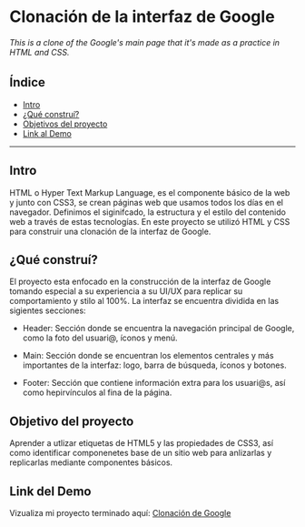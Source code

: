 # Clonación de la interfaz de Google
###### This is a clone of the Google's main page that it's  made as a practice in  HTML and CSS.

## Índice 
* [Intro](https://github.com/SamanthaCuevas/SamanthaCuevas.github.io/blob/main/README.md#intro)
* [¿Qué construí?](https://github.com/SamanthaCuevas/SamanthaCuevas.github.io/blob/main/README.md#qu%C3%A9-constru%C3%AD)
* [Objetivos del proyecto](https://github.com/SamanthaCuevas/SamanthaCuevas.github.io/blob/main/README.md#objetivo-del-proyecto)
* [Link al Demo](https://github.com/SamanthaCuevas/SamanthaCuevas.github.io/blob/main/README.md#link-del-demo)

***

## Intro
HTML o Hyper Text Markup Language, es el componente básico de la web y junto con CSS3, se crean páginas web que usamos todos los días en el navegador. Definimos el siginifcado, la estructura y el estilo del contenido web a través de estas tecnologías. 
En este proyecto se utilizó HTML y CSS para construir una clonación de la interfaz de Google. 

## ¿Qué construí?
El proyecto esta enfocado en la construcción de la interfaz de Google tomando especial a su experiencia a su UI/UX para replicar su comportamiento y stilo al 100%. La interfaz se encuentra dividida en las sigientes secciones:

* Header: Sección donde se encuentra la navegación principal de Google, como la foto del usuari@, íconos y menú.

* Main: Sección donde se encuentran los elementos centrales y más importantes de la interfaz: logo, barra de búsqueda, íconos y botones.


* Footer: Sección que contiene información extra para los usuari@s, así como hepirvínculos al fina de la página.

## Objetivo del proyecto
Aprender a utlizar etiquetas de HTML5 y las propiedades de CSS3, así como identificar componenetes base de un sitio web para anlizarlas y replicarlas mediante componentes básicos.

##  Link del Demo
Vizualiza mi proyecto terminado aquí:
[Clonación de Google](https://samanthacuevas.github.io/)
